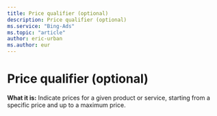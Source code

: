 ```yaml
---
title: Price qualifier (optional)
description: Price qualifier (optional)
ms.service: "Bing-Ads"
ms.topic: "article"
author: eric-urban
ms.author: eur
---
```


# Price qualifier (optional)

**What it is:**  Indicate prices for a given product or service, starting from a specific price and up to a maximum price.


